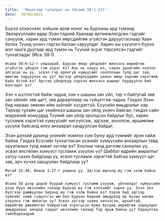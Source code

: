 ```yaml
---
title:  'Мацагаар тулалдах нь (Исаиа 58:1–12)'
date:  10/03/2021
---
```


Бүрээ үлээснээс хойшхи арав хоног нь Бурханы ард түмэнд Эвлэрүүллийн өдөр Эзэн тэдний Хаанаар өргөмжлөгдсөн гэдгийг сануулж, харин ард түмэн өөрсдийгөө үгүйсгэн  даруусгаснаар Хаан болох Түүнд үнэнч гэдгээ батлан харуулдаг. Харин эш үзүүлэгч бүрээ мэт чанга дуугаар ард түмэн нь Түүний эсрэг тэрсэлсэн гэдгийг тунхагладаг (Иса. 58:1).

`Исаиа 58:6–12-г уншаарай. Бурхан ямар үйлдлийг жинхэнэ өөрийгөө үгүйсгэх үйлдэл гэж үздэг вэ? Аль нь хэцүү вэ, хэдэн удаагийн хоолоо алгасах нь уу, эсвэл гэр оронгүй хүмүүсийг хооллохын тулд цаг зав, мөнгөө зарцуулах нь уу? Эдгээр үйлдлүүдийн цаана ямар зарчим хэрэгжиж байх ёстой вэ? Эдгээр үйлдлүүд хэрхэн жинхэнэ шашныг бүрдүүлэн бий болгодог вэ?`

Хэн ч шүтлэгтэй байж чадна; хэн ч шашны зан үйл, тэр ч байтугай зөв зан үйлийг зөв цагт, зөв дарааллаар нь гүйцэтгэж чадна. Гэхдээ Эзэн бид нараас зөвхөн ийм зүйлийг хүсдэггүй. Есүсийн амьдралыг хар. Тэрээр тухайн цаг үеийнхээ шашны зан үйлд үнэнч байсан, гэхдээ сайн мэдээний номуудад Түүний зан үйлд оролцсон байдлыг бус, харин тусламж хэрэгтэй хүмүүсийг нигүүлсэж, эдгээж, хооллож, өршөөлөө үзүүлж байсанд илүү анхаарал хандуулсан байдаг.

Эзэн дэлхий дахинд үнэнийг номлох сүм буюу ард түмнийг эрэн хайж байна. Гэхдээ Есүсийн тунхагласан үнэнийг хүмүүсийн анхаарлын төвд оруулахын тулд яавал зүгээр вэ? Хоолны чанд дэглэм сахиулах уу, эсвэл өлсгөлөн хүмүүст тусламж үзүүлэх үү? Шаббат өдрийн амралтыг хатуу сахих байдлаар уу, эсвэл тусламж хэрэгтэй байгаа хүмүүст цаг зав, эрч хүчээ зарцуулах байдлаар уу?

`Матай 25:40, Иаков 1:27-г уншина уу. Эдгээр ишлэлд юу гэж хэлж байна вэ?`

`Исаиа 58 дээр дорой буурай хүмүүст тусламж үзүүлж, үйлчилдэг хүмүүсийн дээр буух ивээлийн талаар Бурхан юу гэж хэлснийг харна уу. Эзэн энэ бүлгээр дамжуулан бидэнд юу гэж хэлж байна вэ? Хэрэв бид эдгээр зүйлийг хийж гүйцэтгэх юм бол Бурхан бидний амьдралд ер бусын нөлөө үзүүлнэ гэж амласан уу? Эсвэл зүгээр хувиа хичээсэн, шуналтай, өөрийгөө дөвийлгөх байдалтай эсрэгцсэн буюу бусдад өөрийгөө зориулдаг амьдралаас аяндаа гардаг ивээлийн талаар Тэр ярьж байна уу? Хариултаа тайлбарлаарай.`